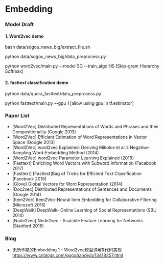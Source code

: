 # Embedding

### Model Draft

#### 1. Word2vec demo 
bash data/sogou_news_big/extract_file.sh

python data/sogou_news_big/data_preprocess.py

python word2vec/main.py --model SG --train_algo HS  [Skip-gram Hierarchy Softmax]

#### 2. fasttext classification demo
python data/quora_fasttext/data_preprocess.py

python fasttext/main.py --gpu 1 [allow using gpu in tf.estimator]

### Paper List 
- [Word2Vec] Distributed Representations of Words and Phrases and their Compositionality (Google 2013)
- [Word2Vec] Efficient Estimation of Word Representations in Vector Space (Google 2013)
- [Word2Vec] word2vec Explained: Deriving Mikolov et al.’s Negative-Sampling Word-Embedding Method (2014)
- [Word2Vec] word2vec Parameter Learning Explained (2016)
- [Fasttext] Enriching Word Vectors with Subword Information (Facebook 2017)
- [Fasttext] [Fasttext]Bag of Tricks for Efficient Text Classification (Facebook 2016)
- [Glove] Global Vectors for Word Representation (2014)
- [Doc2vec] Distributed Representations of Sentences and Documents (Google 2014)
- [Item2Vec] Item2Vec-Neural Item Embedding for Collaborative Filtering (Microsoft 2016)
- [DeepWalk] DeepWalk- Online Learning of Social Representations (SBU 2014)
- [Node2vec] Node2vec - Scalable Feature Learning for Networks (Stanford 2016)


### Blog 
- 无所不能的Embedding 1 - Word2vec模型详解&代码实现 https://www.cnblogs.com/gogoSandy/p/13418257.html
